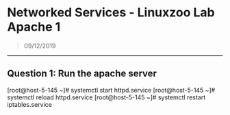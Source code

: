 # Networked Services - Linuxzoo Lab Apache 1

> 09/12/2019

----

## Question 1: Run the apache server

[root@host-5-145 ~]# systemctl start httpd.service
[root@host-5-145 ~]# systemctl reload httpd.service
[root@host-5-145 ~]# systemctl restart iptables.service